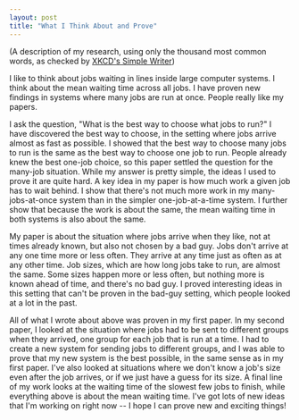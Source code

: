 ```yaml
---
layout: post
title: "What I Think About and Prove"
---
```


(A description of my research, using only the thousand most common words, as checked by [XKCD's Simple Writer](https://xkcd.com/simplewriter/))

I like to think about jobs waiting in lines inside large computer systems.
I think about the mean waiting time across all jobs.
I have proven new findings in systems where many jobs are run at once.
People really like my papers.

I ask the question, "What is the best way to choose what jobs to run?"
I have discovered the best way to choose,
in the setting where jobs arrive almost as fast as possible.
I showed that the best way to choose many jobs to run
is the same as the best way to choose one job to run.
People already knew the best one-job choice,
so this paper settled the question for the many-job situation.
While my answer is pretty simple, the ideas I used to prove it are quite hard.
A key idea in my paper is how much work a given job has to wait behind.
I show that there's not much more work in my many-jobs-at-once system
than in the simpler one-job-at-a-time system.
I further show that because the work is about the same,
the mean waiting time in both systems is also about the same.

My paper is about the situation where jobs arrive when they like,
not at times already known, but also not chosen by a bad guy.
Jobs don't arrive at any one time more or less often.
They arrive at any time just as often as at any other time.
Job sizes, which are how long jobs take to run, are almost the same.
Some sizes happen more or less often, but nothing more is known ahead of time,
and there's no bad guy.
I proved interesting ideas in this setting that can't be proven in the bad-guy setting,
which people looked at a lot in the past.

All of what I wrote about above was proven in my first paper.
In my second paper, I looked at the situation where jobs
had to be sent to different groups when they arrived,
one group for each job that is run at a time.
I had to create a new system for sending jobs to different groups,
and I was able to prove that my new system is the best possible,
in the same sense as in my first paper.
I've also looked at situations where we don't know a job's size even after the job arrives,
or if we just have a guess for its size.
A final line of my work looks at the waiting time of the slowest few jobs to finish,
while everything above is about the mean waiting time.
I've got lots of new ideas that I'm working on right now -- I hope I can prove new and exciting things!







